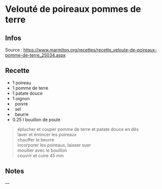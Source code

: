 # Velouté de poireaux pommes de terre

## Infos

Source : https://www.marmiton.org/recettes/recette_veloute-de-poireaux-pomme-de-terre_25034.aspx

## Recette

-    1             poireau
-    1             pomme de terre
-    1             patate douce
-    1             oignon
-                  poivre
-                  sel
-                  beurre
-    0.25 l        bouillon de poule

> éplucher et couper pomme de terre et patate douce en dés \
> laver et émincer les poireaux \
> chauffer le beurre \
> incorporer les poireaux, laisser suer \
> mouiller avec le bouillon \
> couvrir et cuire 45 min

## Notes

—
